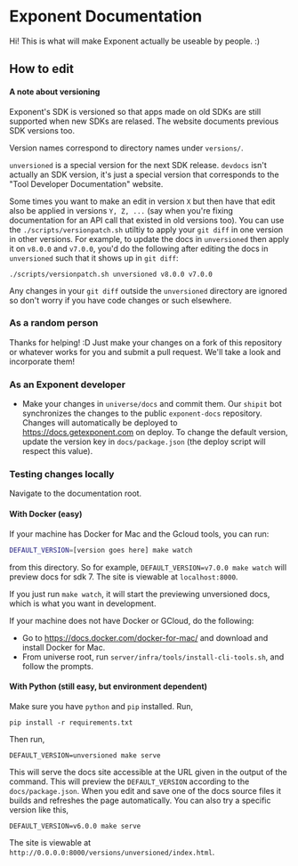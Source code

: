 # Exponent Documentation

Hi! This is what will make Exponent actually be useable by people. :)


## How to edit

#### A note about versioning

Exponent's SDK is versioned so that apps made on old SDKs are still supported
when new SDKs are relased. The website documents previous SDK versions too.

Version names correspond to directory names under `versions/`.

`unversioned` is a special version for the next SDK release. `devdocs` isn't
actually an SDK version, it's just a special version that corresponds to the
"Tool Developer Documentation" website.

Some times you want to make an edit in version `X` but then have that edit also
be applied in versions `Y, Z, ...` (say when you're fixing documentation for an
API call that existed in old versions too). You can use the
`./scripts/versionpatch.sh` utiltiy to apply your `git diff` in one version in
other versions. For example, to update the docs in `unversioned` then apply it
on `v8.0.0` and `v7.0.0`, you'd do the following after editing the docs in
`unversioned` such that it shows up in `git diff`:

```./scripts/versionpatch.sh unversioned v8.0.0 v7.0.0```

Any changes in your `git diff` outside the `unversioned` directory are ignored
so don't worry if you have code changes or such elsewhere.

### As a random person

Thanks for helping! :D Just make your changes on a fork of this repository or
whatever works for you and submit a pull request. We'll take a look and
incorporate them!

### As an Exponent developer

- Make your changes in `universe/docs` and commit them. Our `shipit` bot
synchronizes the changes to the public `exponent-docs` repository. Changes will
automatically be deployed to https://docs.getexponent.com on deploy. To change
the default version, update the version key in `docs/package.json` (the
deploy script will respect this value).

### Testing changes locally

Navigate to the documentation root.

#### With Docker (easy)

If your machine has Docker for Mac and the Gcloud tools, you can run:

```bash
DEFAULT_VERSION=[version goes here] make watch
```

from this directory. So for example, `DEFAULT_VERSION=v7.0.0 make watch` will preview
docs for sdk 7. The site is viewable at `localhost:8000`.

If you just run `make watch`, it will start the previewing unversioned docs, which
is what you want in development.

If your machine does not have Docker or GCloud, do the following:

* Go to https://docs.docker.com/docker-for-mac/ and download and install Docker for Mac.
* From universe root, run `server/infra/tools/install-cli-tools.sh`, and follow the prompts.

#### With Python (still easy, but environment dependent)

Make sure you have `python` and `pip` installed. Run,

```pip install -r requirements.txt```

Then run,

```DEFAULT_VERSION=unversioned make serve```

This will serve the docs site accessible at the URL given in the output of the
command. This will preview the `DEFAULT_VERSION` according to the `docs/package.json`.
When you edit and save one of the docs source files it builds and refreshes the
page automatically. You can also try a specific version like this,

```DEFAULT_VERSION=v6.0.0 make serve```

The site is viewable at `http://0.0.0.0:8000/versions/unversioned/index.html`.
